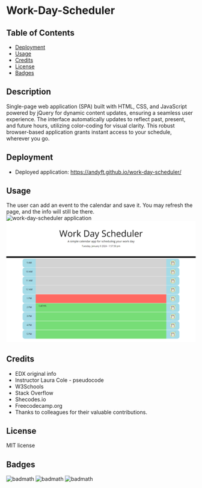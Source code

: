 # Work-Day-Scheduler

## Table of Contents

- [Deployment](#deployment)
- [Usage](#usage)
- [Credits](#credits)
- [License](#license)
- [Badges](#badges)

## Description

Single-page web application (SPA) built with HTML, CSS, and JavaScript powered by jQuery for dynamic content updates, ensuring a seamless user experience. The interface automatically updates to reflect past, present, and future hours, utilizing color-coding for visual clarity. This robust browser-based application grants instant access to your schedule, wherever you go.

## Deployment

- Deployed application: https://andyft.github.io/work-day-scheduler/

## Usage

The user can add an event to the calendar and save it. You may refresh the page, and the info will still be there. </br>
![work-day-scheduler application](https://github.com/AndyFt/work-day-scheduler/blob/main/assets/images/work-day-scheduler-screenshot.png)
![work-day-scheduler application with event](https://github.com/AndyFt/work-day-scheduler/blob/main/assets/images/work-day-scheduler-screenshot-with-event.png)

## Credits

- EDX original info</br>
- Instructor Laura Cole - pseudocode</br>
- W3Schools</br>
- Stack Overflow</br>
- Shecodes.io</br>
- Freecodecamp.org</br>
- Thanks to colleagues for their valuable contributions.

## License

MIT license

## Badges
![badmath](https://img.shields.io/badge/HTML-62.2-blue)
![badmath](https://img.shields.io/badge/JavaScript-21.1-orange)
![badmath](https://img.shields.io/badge/CSS-16.7-green)